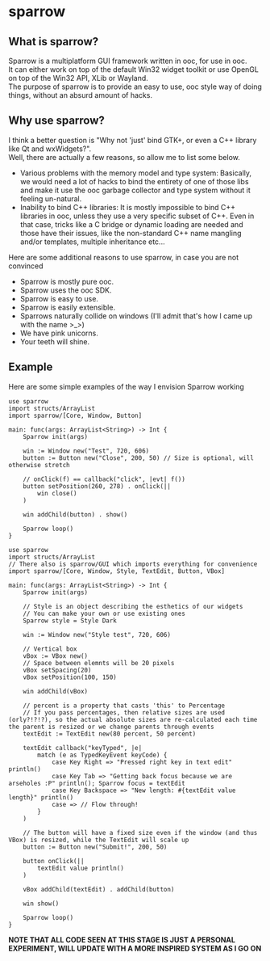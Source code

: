 sparrow
=======

What is sparrow?
----------------

Sparrow is a multiplatform GUI framework written in ooc, for use in ooc.  
It can either work on top of the default Win32 widget toolkit or use OpenGL on top of the Win32 API, XLib or Wayland.  
The purpose of sparrow is to provide an easy to use, ooc style way of doing things, without an absurd amount of hacks.  

Why use sparrow?
----------------

I think a better question is "Why not 'just' bind GTK+, or even a C++ library like Qt and wxWidgets?".  
Well, there are actually a few reasons, so allow me to list some below.  

- Various problems with the memory model and type system: Basically, we would need a lot of hacks to bind the entirety of one of those libs and make it use the ooc garbage collector and type system without it feeling un-natural.  
- Inability to bind C++ libraries: It is mostly impossible to bind C++ libraries in ooc, unless they use a very specific subset of C++. Even in that case, tricks like a C bridge or dynamic loading are needed and those have their issues,
  like the non-standard C++ name mangling and/or templates, multiple inheritance etc...

Here are some additional reasons to use sparrow, in case you are not convinced  

- Sparrow is mostly pure ooc.
- Sparrow uses the ooc SDK.
- Sparrow is easy to use.
- Sparrow is easily extensible.
- Sparrows naturally collide on windows (I'll admit that's how I came up with the name >_>)
- We have pink unicorns.
- Your teeth will shine.

Example
-------

Here are some simple examples of the way I envision Sparrow working  

```ooc
use sparrow
import structs/ArrayList
import sparrow/[Core, Window, Button]

main: func(args: ArrayList<String>) -> Int {
    Sparrow init(args)

    win := Window new("Test", 720, 606)
    button := Button new("Close", 200, 50) // Size is optional, will otherwise stretch

    // onClick(f) == callback("click", |evt| f())
    button setPosition(260, 278) . onClick(||
        win close()
    )

    win addChild(button) . show()

    Sparrow loop()
}
```
  
```ooc
use sparrow
import structs/ArrayList
// There also is sparrow/GUI which imports everything for convenience
import sparrow/[Core, Window, Style, TextEdit, Button, VBox]

main: func(args: ArrayList<String>) -> Int {
    Sparrow init(args)

    // Style is an object describing the esthetics of our widgets
    // You can make your own or use existing ones
    Sparrow style = Style Dark

    win := Window new("Style test", 720, 606)

    // Vertical box
    vBox := VBox new()
    // Space between elemnts will be 20 pixels
    vBox setSpacing(20)
    vBox setPosition(100, 150)

    win addChild(vBox)

    // percent is a property that casts 'this' to Percentage
    // If you pass percentages, then relative sizes are used (orly?!?!?), so the actual absolute sizes are re-calculated each time the parent is resized or we change parents through events
    textEdit := TextEdit new(80 percent, 50 percent)

    textEdit callback("keyTyped", |e|
        match (e as TypedKeyEvent keyCode) {
            case Key Right => "Pressed right key in text edit" println()
            case Key Tab => "Getting back focus because we are arseholes :P" println(); Sparrow focus = textEdit
            case Key Backspace => "New length: #{textEdit value length}" println()
            case => // Flow through!
        }
    )

    // The button will have a fixed size even if the window (and thus VBox) is resized, while the TextEdit will scale up
    button := Button new("Submit!", 200, 50)

    button onClick(||
        textEdit value println()
    )

    vBox addChild(textEdit) . addChild(button)

    win show()

    Sparrow loop()
}
```

__NOTE THAT ALL CODE SEEN AT THIS STAGE IS JUST A PERSONAL EXPERIMENT, WILL UPDATE WITH A MORE INSPIRED SYSTEM AS I GO ON__
